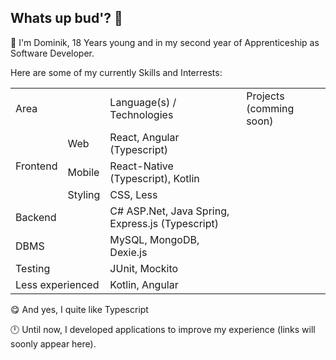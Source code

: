 ## Whats up bud'? 👋

💼 I'm Dominik, 18 Years young and in my second year of Apprenticeship as Software Developer.

Here are some of my currently Skills and Interrests:
<table>
  <tr>
    <td colspan="2">Area</td>
    <td>Language(s) / Technologies</td>
    <td>Projects (comming soon)</td>
  </tr>
  <tr>
    <td rowspan="3">Frontend</td>
    <td>Web</td>
    <td>React, Angular (Typescript)</td>
    <td rowspan="3"></td>
  </tr>  
  <tr>
    <td>Mobile</td>
    <td>React-Native (Typescript), Kotlin</td>
  </tr> 
  <tr>
    <td>Styling</td>
    <td>CSS, Less</td>
  </tr>
  <tr>
    <td colspan="2">Backend</td>
    <td>C# ASP.Net, Java Spring, Express.js (Typescript)</td>
    <td></td>
  </tr>
  <tr>
    <td colspan="2">DBMS</td>
    <td>MySQL, MongoDB, Dexie.js</td>
    <td></td>
  </tr>
  <tr>
    <td colspan="2">Testing</td>
    <td>JUnit, Mockito</td>
    <td></td>
  </tr>
  <tr>
    <td colspan="2">Less experienced</td>
    <td>Kotlin, Angular</td>
    <td></td>
  </tr>
</table>

😋 And yes, I quite like Typescript

🕛 Until now, I developed applications to improve my experience (links will soonly appear here).

